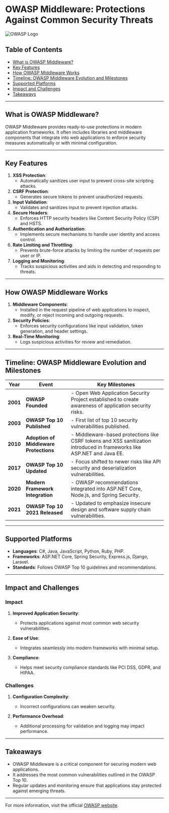 # OWASP Middleware: Protections Against Common Security Threats

![OWASP Logo](https://upload.wikimedia.org/wikipedia/commons/a/a0/OWASP_logo.svg)

## Table of Contents

- [What is OWASP Middleware?](#what-is-owasp-middleware)
- [Key Features](#key-features)
- [How OWASP Middleware Works](#how-owasp-middleware-works)
- [Timeline: OWASP Middleware Evolution and Milestones](#timeline-owasp-middleware-evolution-and-milestones)
- [Supported Platforms](#supported-platforms)
- [Impact and Challenges](#impact-and-challenges)
- [Takeaways](#takeaways)

---

## What is OWASP Middleware?

OWASP Middleware provides ready-to-use protections in modern application frameworks. It often includes libraries and middleware components that integrate into web applications to enforce security measures automatically or with minimal configuration.

---

## Key Features

1. **XSS Protection**:  
   - Automatically sanitizes user input to prevent cross-site scripting attacks.
2. **CSRF Protection**:  
   - Generates secure tokens to prevent unauthorized requests.
3. **Input Validation**:  
   - Validates and sanitizes input to prevent injection attacks.
4. **Secure Headers**:  
   - Enforces HTTP security headers like Content Security Policy (CSP) and HSTS.
5. **Authentication and Authorization**:  
   - Implements secure mechanisms to handle user identity and access control.
6. **Rate Limiting and Throttling**:  
   - Prevents brute-force attacks by limiting the number of requests per user or IP.
7. **Logging and Monitoring**:  
   - Tracks suspicious activities and aids in detecting and responding to threats.

---

## How OWASP Middleware Works

1. **Middleware Components**:  
   - Installed in the request pipeline of web applications to inspect, modify, or reject incoming and outgoing requests.
2. **Security Policies**:  
   - Enforces security configurations like input validation, token generation, and header settings.
3. **Real-Time Monitoring**:  
   - Logs suspicious activities for review and remediation.

---

## Timeline: OWASP Middleware Evolution and Milestones

| **Year** | **Event**                        | **Key Milestones**                                              |
|----------|----------------------------------|------------------------------------------------------------------|
| **2001** | **OWASP Founded**                | - Open Web Application Security Project established to create awareness of application security risks. |
| **2003** | **OWASP Top 10 Published**       | - First list of top 10 security vulnerabilities published.       |
| **2010** | **Adoption of Middleware Protections** | - Middleware-based protections like CSRF tokens and XSS sanitization introduced in frameworks like ASP.NET and Java EE. |
| **2017** | **OWASP Top 10 Updated**         | - Focus shifted to newer risks like API security and deserialization vulnerabilities. |
| **2020** | **Modern Framework Integration** | - OWASP recommendations integrated into ASP.NET Core, Node.js, and Spring Security. |
| **2021** | **OWASP Top 10 2021 Released**   | - Updated to emphasize insecure design and software supply chain vulnerabilities. |

---

## Supported Platforms

- **Languages**: C#, Java, JavaScript, Python, Ruby, PHP.
- **Frameworks**: ASP.NET Core, Spring Security, Express.js, Django, Laravel.
- **Standards**: Follows OWASP Top 10 guidelines and recommendations.

---

## Impact and Challenges

### **Impact**

1. **Improved Application Security**:  
   - Protects applications against most common web security vulnerabilities.
   
2. **Ease of Use**:  
   - Integrates seamlessly into modern frameworks with minimal setup.

3. **Compliance**:  
   - Helps meet security compliance standards like PCI DSS, GDPR, and HIPAA.

### **Challenges**

1. **Configuration Complexity**:  
   - Incorrect configurations can weaken security.
   
2. **Performance Overhead**:  
   - Additional processing for validation and logging may impact performance.

---

## Takeaways

- OWASP Middleware is a critical component for securing modern web applications.
- It addresses the most common vulnerabilities outlined in the OWASP Top 10.
- Regular updates and monitoring ensure that applications stay protected against emerging threats.

---

For more information, visit the official [OWASP website](https://owasp.org/).
